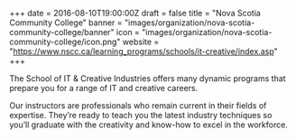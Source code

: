 +++
date = 2016-08-10T19:00:00Z
draft = false
title = "Nova Scotia Community College"
banner = "images/organization/nova-scotia-community-college/banner"
icon = "images/organization/nova-scotia-community-college/icon.png"
website = "https://www.nscc.ca/learning_programs/schools/it-creative/index.asp"
+++

The School of IT & Creative Industries offers many dynamic programs that prepare you for a range of IT and creative careers.

Our instructors are professionals who remain current in their fields of expertise. They’re ready to teach you the latest industry techniques so you’ll graduate with the creativity and know-how to excel in the workforce.
